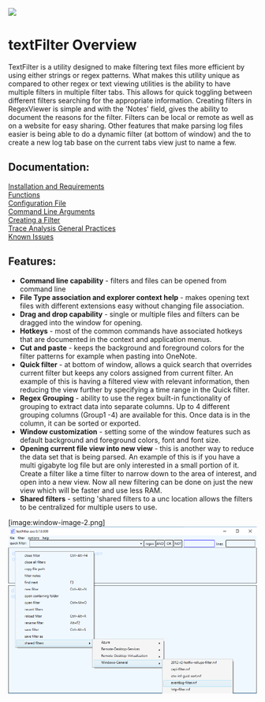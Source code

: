 ![](../TextFilter/Images/ico.png)

# textFilter Overview
TextFilter is a utility designed to make filtering text files more efficient by using either strings or regex patterns. What makes this utility unique as compared to other regex or text viewing utilities is the ability to have multiple filters in multiple filter tabs. This allows for quick toggling between different filters searching for the appropriate information. Creating filters in RegexViewer is simple and with the 'Notes' field, gives the ability to document the reasons for the filter. Filters can be local or remote as well as on a website for easy sharing. Other features that make parsing log files easier is being able to do a dynamic filter (at bottom of window) and the to create a new log tab base on the current tabs view just to name a few. 

## Documentation:
[Installation and Requirements](./installation.md)  
[Functions](./functions.md)  
[Configuration File](./configuration.md)  
[Command Line Arguments](./command-line.md)  
[Creating a Filter](./creating-filter.md)  
[Trace Analysis General Practices](./general-practices.md)  
[Known Issues](./known-issues.md)  


## Features:
- **Command line capability** - filters and files can be opened from command line
- **File Type association and explorer context help** - makes opening text files with different extensions easy without changing file association.
- **Drag and drop capability** - single or multiple files and filters can be dragged into the window for opening.
- **Hotkeys** - most of the common commands have associated hotkeys that are documented in the context and application menus.
- **Cut and paste** - keeps the background and foreground colors for the filter patterns for example when pasting into OneNote.
- **Quick filter** - at bottom of window, allows a quick search that overrides current filter but keeps any colors assigned from current filter. An example of this is having a filtered view with relevant information, then reducing the view further by specifying a time range in the Quick filter.
- **Regex Grouping** - ability to use the regex built-in functionality of grouping to extract data into separate columns. Up to 4 different grouping columns (Group1 -4) are available for this. Once data is in the column, it can be sorted or exported.
- **Window customization** - setting some of the window features such as default background and foreground colors, font and font size.
- **Opening current file view into new view** - this is another way to reduce the data set that is being parsed. An example of this is if you have a multi gigabyte log file but are only interested in a small portion of it. Create a filter like a time filter to narrow down to the area of interest, and open into a new view. Now all new filtering can be done on just the new view which will be faster and use less RAM.
- **Shared filters** - setting 'shared filters to a unc location allows the filters to be centralized for multiple users to use.

[image:window-image-2.png]		
![](./TextFilter/Images/tf-shared-filter-context-1.png)		
